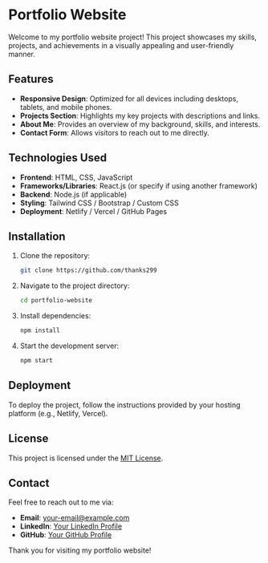 # Portfolio Website

Welcome to my portfolio website project! This project showcases my skills, projects, and achievements in a visually appealing and user-friendly manner.

## Features

- **Responsive Design**: Optimized for all devices including desktops, tablets, and mobile phones.
- **Projects Section**: Highlights my key projects with descriptions and links.
- **About Me**: Provides an overview of my background, skills, and interests.
- **Contact Form**: Allows visitors to reach out to me directly.

## Technologies Used

- **Frontend**: HTML, CSS, JavaScript
- **Frameworks/Libraries**: React.js (or specify if using another framework)
- **Backend**: Node.js (if applicable)
- **Styling**: Tailwind CSS / Bootstrap / Custom CSS
- **Deployment**: Netlify / Vercel / GitHub Pages

## Installation

1. Clone the repository:
    ```bash
    git clone https://github.com/thanks299
    ```
2. Navigate to the project directory:
    ```bash
    cd portfolio-website
    ```
3. Install dependencies:
    ```bash
    npm install
    ```
4. Start the development server:
    ```bash
    npm start
    ```

## Deployment

To deploy the project, follow the instructions provided by your hosting platform (e.g., Netlify, Vercel).

## License

This project is licensed under the [MIT License](LICENSE).

## Contact

Feel free to reach out to me via:
- **Email**: your-email@example.com
- **LinkedIn**: [Your LinkedIn Profile](https://linkedin.com/in/yourprofile)
- **GitHub**: [Your GitHub Profile](https://github.com/yourusername)

Thank you for visiting my portfolio website!